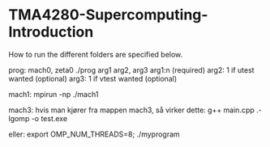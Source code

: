 # TMA4280-Supercomputing-Introduction
How to run the different folders are specified below.

prog: mach0, zeta0
./prog arg1 arg2, arg3
arg1:n (required)
arg2: 1 if utest wanted (optional)
arg3: 1 if vtest wanted (optional)


mach1:
mpirun -np <nprocesses> ./mach1


mach3: 
hvis man kjører fra mappen mach3, så virker dette:
g++ main.cpp .-lgomp -o test.exe 

eller: export OMP_NUM_THREADS=8; ./myprogram


